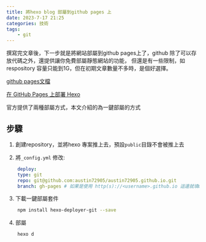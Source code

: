 ```yaml
---
title: 將hexo blog 部屬到github pages 上
date: 2023-7-17 21:25
categories: 技術
tags:
    - git
---
```


撰寫完文章後，下一步就是將網站部屬到github pages上了，github 除了可以存放代碼之外，還提供讓你免費部屬靜態網站的功能，
但還是有一些限制，如respository 容量只能到1G，但在初期文章數量不多時，是個好選擇。

[github pages文檔](https://docs.github.com/zh/pages/getting-started-with-github-pages/about-github-pages)

[在 GitHub Pages 上部署 Hexo](https://hexo.io/zh-tw/docs/github-pages)

官方提供了兩種部屬方式，本文介紹的為一鍵部屬的方式

## 步驟

1. 創建repository，並將hexo 專案推上去，預設`public`目錄不會被推上去

2. 將`_config.yml` 修改:

```yaml
    deploy:
    type: git
    repo: git@github.com:austin72905/austin72905.github.io.git
    branch: gh-pages # 如果是使用 http(s)://<username>.github.io 這邊就填master

```

3. 下載一鍵部屬套件

```bash
    npm install hexo-deployer-git --save
```

4. 部屬

```bash
    hexo d
```
